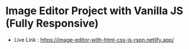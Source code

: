 # Image Editor Project with Vanilla JS (Fully Responsive)

- Live Link : https://image-editor-with-html-css-js-rspn.netlify.app/
